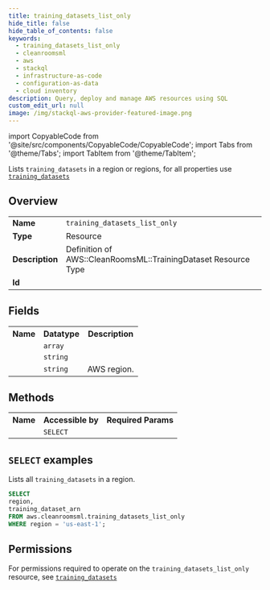 ```yaml
---
title: training_datasets_list_only
hide_title: false
hide_table_of_contents: false
keywords:
  - training_datasets_list_only
  - cleanroomsml
  - aws
  - stackql
  - infrastructure-as-code
  - configuration-as-data
  - cloud inventory
description: Query, deploy and manage AWS resources using SQL
custom_edit_url: null
image: /img/stackql-aws-provider-featured-image.png
---
```


import CopyableCode from '@site/src/components/CopyableCode/CopyableCode';
import Tabs from '@theme/Tabs';
import TabItem from '@theme/TabItem';

Lists <code>training_datasets</code> in a region or regions, for all properties use <a href="/services/serviceName/training_datasets/"><code>training_datasets</code></a>

## Overview
<table>
<tbody>
<tr><td><b>Name</b></td><td><code>training_datasets_list_only</code></td></tr>
<tr><td><b>Type</b></td><td>Resource</td></tr>
<tr><td><b>Description</b></td><td>Definition of AWS::CleanRoomsML::TrainingDataset Resource Type</td></tr>
<tr><td><b>Id</b></td><td><CopyableCode code="aws.cleanroomsml.training_datasets_list_only" /></td></tr>
</tbody>
</table>

## Fields
<table>
<tbody>
<tr><th>Name</th><th>Datatype</th><th>Description</th></tr><tr><td><CopyableCode code="training_data" /></td><td><code>array</code></td><td></td></tr>
<tr><td><CopyableCode code="training_dataset_arn" /></td><td><code>string</code></td><td></td></tr>
<tr><td><CopyableCode code="region" /></td><td><code>string</code></td><td>AWS region.</td></tr>
</tbody>
</table>

## Methods

<table>
<tbody>
  <tr>
    <th>Name</th>
    <th>Accessible by</th>
    <th>Required Params</th>
  </tr>
  <tr>
    <td><CopyableCode code="list_resources" /></td>
    <td><code>SELECT</code></td>
    <td><CopyableCode code="region" /></td>
  </tr>
</tbody>
</table>

## `SELECT` examples
Lists all <code>training_datasets</code> in a region.
```sql
SELECT
region,
training_dataset_arn
FROM aws.cleanroomsml.training_datasets_list_only
WHERE region = 'us-east-1';
```


## Permissions

For permissions required to operate on the <code>training_datasets_list_only</code> resource, see <a href="/services/cleanroomsml/training_datasets/#permissions"><code>training_datasets</code></a>

